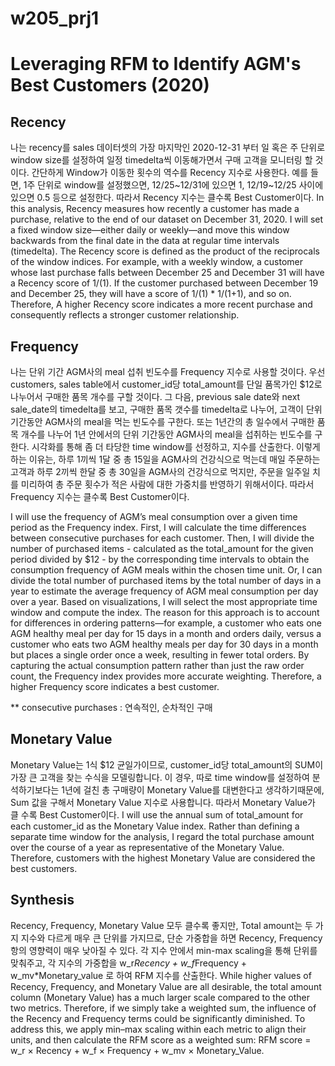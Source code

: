 # w205_prj1

# Leveraging RFM to Identify AGM's Best Customers (2020)

## Recency
나는 recency를 sales 데이터셋의 가장 마지막인 2020-12-31 부터 일 혹은 주 단위로 window size를 설정하여 일정 timedelta씩 이동해가면서 구매 고객을 모니터링 할 것이다. 간단하게 Window가 이동한 횟수의 역수를 Recency 지수로 사용한다. 예를 들면, 1주 단위로 window를 설정했으면, 12/25~12/31에 있으면 1, 12/19~12/25 사이에 있으면 0.5 등으로 설정한다. 따라서 Recency 지수는 클수록 Best Customer이다.
In this analysis, Recency measures how recently a customer has made a purchase, relative to the end of our dataset on December 31, 2020. I will set a fixed window size—either daily or weekly—and move this window backwards from the final date in the data at regular time intervals (timedelta). The Recency score is defined as the product of the reciprocals of the window indices. For example, with a weekly window, a customer whose last purchase falls between December 25 and December 31 will have a Recency score of 1/(1). If the customer purchased between December 19 and December 25, they will have a score of 1/(1) * 1/(1+1), and so on. Therefore, A higher Recency score indicates a more recent purchase and consequently reflects a stronger customer relationship.

## Frequency
나는 단위 기간 AGM사의 meal 섭취 빈도수를 Frequency 지수로 사용할 것이다. 우선 customers, sales table에서 customer_id당 total_amount를 단일 품목가인 $12로 나누어서 구매한 품목 개수를 구할 것이다. 그 다음, previous sale date와 next sale_date의 timedelta를 보고, 구매한 품목 갯수를 timedelta로 나누어, 고객이 단위 기간동안 AGM사의 meal을 먹는 빈도수를 구한다. 또는 1년간의 총 일수에서 구매한 품목 개수를 나누어 1년 안에서의 단위 기간동안 AGM사의 meal을 섭취하는 빈도수를 구한다. 시각화를 통해 좀 더 타당한 time window를 선정하고, 지수를 산출한다. 이렇게 하는 이유는, 하루 1끼씩 1달 중 총 15일을 AGM사의 건강식으로 먹는데 매일 주문하는 고객과 하루 2끼씩 한달 중 총 30일을 AGM사의 건강식으로 먹지만, 주문을 일주일 치를 미리하여 총 주문 횟수가 적은 사람에 대한 가중치를 반영하기 위해서이다. 따라서 Frequency 지수는 클수록 Best Customer이다.

I will use the frequency of AGM’s meal consumption over a given time period as the Frequency index. First, I will calculate the time differences between consecutive purchases for each customer. Then, I will divide the number of purchased items - calculated as the total_amount for the given period divided by $12 - by the corresponding time intervals to obtain the consumption frequency of AGM meals within the chosen time unit. Or, I can divide the total number of purchased items by the total number of days in a year to estimate the average frequency of AGM meal consumption per day over a year.
Based on visualizations, I will select the most appropriate time window and compute the index. The reason for this approach is to account for differences in ordering patterns—for example, a customer who eats one AGM healthy meal per day for 15 days in a month and orders daily, versus a customer who eats two AGM healthy meals per day for 30 days in a month but places a single order once a week, resulting in fewer total orders. By capturing the actual consumption pattern rather than just the raw order count, the Frequency index provides more accurate weighting. Therefore, a higher Frequency score indicates a best customer. 

** consecutive purchases : 연속적인, 순차적인 구매


## Monetary Value
Monetary Value는 1식 $12 균일가이므로, customer_id당 total_amount의 SUM이 가장 큰 고객을 찾는 수식을 모델링합니다. 이 경우, 따로 time window를 설정하여 분석하기보다는 1년에 걸친 총 구매량이 Monetary Value를 대변한다고 생각하기때문에, Sum 값을 구해서 Monetary Value 지수로 사용합니다. 따라서 Monetary Value가 클 수록 Best Customer이다.
I will use the annual sum of total_amount for each customer_id as the Monetary Value index. Rather than defining a separate time window for the analysis, I regard the total purchase amount over the course of a year as representative of the Monetary Value. Therefore, customers with the highest Monetary Value are considered the best customers. 

## Synthesis
Recency, Frequency, Monetary Value 모두 클수록 좋지만, Total amount는 두 가지 지수와 다르게 매우 큰 단위를 가지므로, 단순 가중합을 하면 Recency, Frequency 항의 영향력이 매우 낮아질 수 있다. 각 지수 안에서 min-max scaling을 통해 단위를 맞춰주고, 각 지수의 가중합을 w_r*Recency + w_f*Frequency + w_mv*Monetary_value 로 하여 RFM 지수를 산출한다.
While higher values of Recency, Frequency, and Monetary Value are all desirable, the total amount column (Monetary Value) has a much larger scale compared to the other two metrics. Therefore, if we simply take a weighted sum, the influence of the Recency and Frequency terms could be significantly diminished. To address this, we apply min–max scaling within each metric to align their units, and then calculate the RFM score as a weighted sum:
RFM score = w_r × Recency + w_f × Frequency + w_mv × Monetary_Value.
